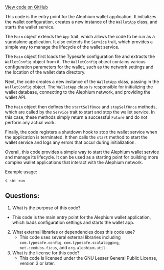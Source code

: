 [View code on GitHub](https://github.com/alephium/alephium/wallet/src/main/scala/org/alephium/wallet/WalletRunner.scala)

This code is the entry point for the Alephium wallet application. It initializes the wallet configuration, creates a new instance of the `WalletApp` class, and starts the wallet service. 

The `Main` object extends the `App` trait, which allows the code to be run as a standalone application. It also extends the `Service` trait, which provides a simple way to manage the lifecycle of the wallet service. 

The `Main` object first loads the Typesafe configuration file and extracts the `WalletConfig` object from it. The `WalletConfig` object contains various configuration parameters for the wallet, such as the network settings and the location of the wallet data directory. 

Next, the code creates a new instance of the `WalletApp` class, passing in the `WalletConfig` object. The `WalletApp` class is responsible for initializing the wallet database, connecting to the Alephium network, and providing the wallet API. 

The `Main` object then defines the `startSelfOnce` and `stopSelfOnce` methods, which are called by the `Service` trait to start and stop the wallet service. In this case, these methods simply return a successful `Future` and do not perform any actual work. 

Finally, the code registers a shutdown hook to stop the wallet service when the application is terminated. It then calls the `start` method to start the wallet service and logs any errors that occur during initialization. 

Overall, this code provides a simple way to start the Alephium wallet service and manage its lifecycle. It can be used as a starting point for building more complex wallet applications that interact with the Alephium network. 

Example usage:

```
$ sbt run
```
## Questions: 
 1. What is the purpose of this code?
   - This code is the main entry point for the Alephium wallet application, which loads configuration settings and starts the wallet app.
2. What external libraries or dependencies does this code use?
   - This code uses several external libraries including `com.typesafe.config`, `com.typesafe.scalalogging`, `net.ceedubs.ficus`, and `org.alephium.util`.
3. What is the license for this code?
   - This code is licensed under the GNU Lesser General Public License, version 3 or later.